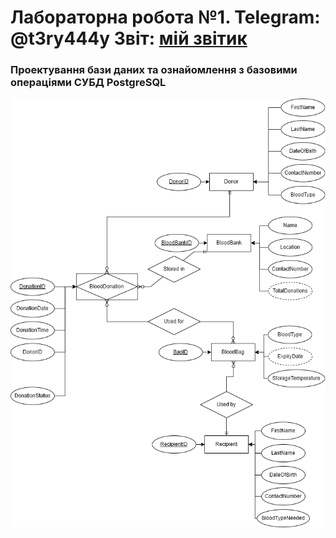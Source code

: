 # Лабораторна робота №1. Telegram: @t3ry444y Звіт: [мій звітик](https://docs.google.com/document/d/1SkANqzNKE1sSzBuOVBVJeaFJqotrE4tQSuLzo0FugzA/edit?usp=sharing, "звіт")
### Проектування бази даних та ознайомлення з базовими операціями СУБД PostgreSQL

![Alt text](https://github.com/73794449/databasergr/blob/main/scheme.png)
